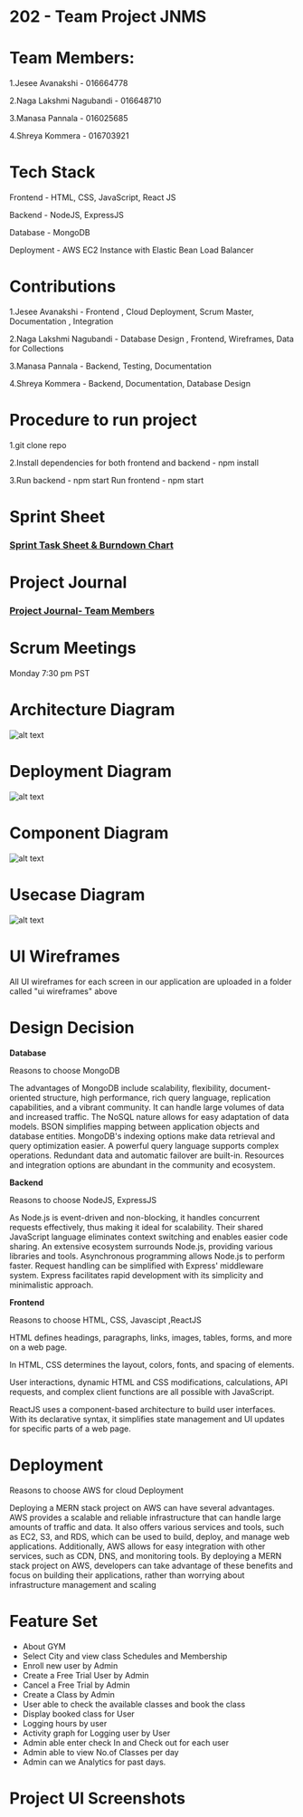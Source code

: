 # 202 - Team Project JNMS

# Team Members:

1.Jesee Avanakshi - 016664778

2.Naga Lakshmi Nagubandi - 016648710

3.Manasa Pannala - 016025685

4.Shreya Kommera - 016703921

# Tech Stack
Frontend - HTML, CSS, JavaScript, React JS

Backend - NodeJS, ExpressJS

Database - MongoDB

Deployment - AWS EC2 Instance with Elastic Bean Load Balancer

# Contributions
1.Jesee Avanakshi - Frontend , Cloud Deployment, Scrum Master, Documentation , Integration

2.Naga Lakshmi Nagubandi - Database Design , Frontend, Wireframes, Data for Collections

3.Manasa Pannala - Backend, Testing, Documentation

4.Shreya Kommera - Backend, Documentation, Database Design

# Procedure to run project
1.git clone repo

2.Install dependencies for both frontend and backend - npm install 

3.Run backend - npm start Run frontend - npm start

# Sprint Sheet
 ### <a href="https://docs.google.com/spreadsheets/d/1HckNW8eaOM9jcNUdqHzarLUhQngvDgRBhyivssHPdnw/edit?usp=sharing">Sprint Task Sheet & Burndown Chart</a>
# Project Journal
### <a href="https://docs.google.com/spreadsheets/d/1r_nDpj42W2Rqz1oTsycpb6-94FXPH7HwX6z5Q3AZ76M/edit?usp=sharing">Project Journal- Team Members</a>

# Scrum Meetings
Monday 7:30 pm PST
# Architecture Diagram
![alt text](https://github.com/gopinathsjsu/team-project-jnms/blob/main/images/Architecture_Diagram.png)
# Deployment Diagram
![alt text](https://github.com/gopinathsjsu/team-project-jnms/blob/main/images/Deployment.png)
# Component Diagram
![alt text](https://github.com/gopinathsjsu/team-project-jnms/blob/main/images/Component.jpeg)
# Usecase Diagram
![alt text](https://github.com/gopinathsjsu/team-project-jnms/blob/main/images/UseCase.png)
# UI Wireframes
All UI wireframes for each screen in our application are uploaded in a folder called "ui wireframes" above
# Design Decision

**Database**

Reasons to choose MongoDB 

The advantages of MongoDB include scalability, flexibility, document-oriented structure, high performance, rich query language, replication capabilities, and a vibrant community. It can handle large volumes of data and increased traffic. The NoSQL nature allows for easy adaptation of data models. BSON simplifies mapping between application objects and database entities. MongoDB's indexing options make data retrieval and query optimization easier. A powerful query language supports complex operations. Redundant data and automatic failover are built-in. Resources and integration options are abundant in the community and ecosystem.

**Backend**

Reasons to choose NodeJS, ExpressJS

As Node.js is event-driven and non-blocking, it handles concurrent requests effectively, thus making it ideal for scalability. Their shared JavaScript language eliminates context switching and enables easier code sharing. An extensive ecosystem surrounds Node.js, providing various libraries and tools. Asynchronous programming allows Node.js to perform faster. Request handling can be simplified with Express' middleware system. Express facilitates rapid development with its simplicity and minimalistic approach.

**Frontend**

Reasons to choose HTML, CSS, Javascipt ,ReactJS

HTML defines headings, paragraphs, links, images, tables, forms, and more on a web page.

In HTML, CSS determines the layout, colors, fonts, and spacing of elements.

User interactions, dynamic HTML and CSS modifications, calculations, API requests, and complex client functions are all possible with JavaScript.

ReactJS uses a component-based architecture to build user interfaces. With its declarative syntax, it simplifies state management and UI updates for specific parts of a web page.

# Deployment

Reasons to choose AWS for cloud Deployment

Deploying a MERN stack project on AWS can have several advantages. AWS provides a scalable and reliable infrastructure that can handle large amounts of traffic and data. It also offers various services and tools, such as EC2, S3, and RDS, which can be used to build, deploy, and manage web applications. Additionally, AWS allows for easy integration with other services, such as CDN, DNS, and monitoring tools. By deploying a MERN stack project on AWS, developers can take advantage of these benefits and focus on building their applications, rather than worrying about infrastructure management and scaling

# Feature Set
- About GYM
- Select City and view class Schedules and Membership
- Enroll new user by Admin
- Create a Free Trial User by Admin
- Cancel a Free Trial by Admin
- Create a Class by Admin
- User able to check the available classes and book the class 
- Display booked class for User
- Logging hours by user
- Activity graph for Logging user by User
- Admin able enter check In and Check out for each user
- Admin able to view No.of Classes per day 
- Admin can we Analytics for past days.

# Project UI Screenshots
